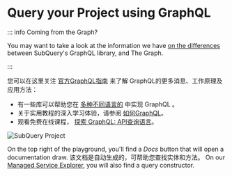 # Query your Project using GraphQL

::: info Coming from the Graph?

You may want to take a look at the information we have [on the differences](../build/graph-migration.md#graphql-query-differences) between SubQuery's GraphQL library, and The Graph.

:::

您可以在这里关注 [官方GraphQL指南](https://graphql.org/learn/) 来了解 GraphQL的更多消息、工作原理及应用方法：

- 有一些库可以帮助您在 [多种不同语言的](https://graphql.org/code/) 中实现 GraphQL 。
- 关于实用教程的深入学习体验，请参阅 [如何GraphQL](https://www.howtographql.com/)。
- 观看免费在线课程， [探索 GraphQL: API查询语言](https://www.edx.org/course/exploring-graphql-a-query-language-for-apis)。

![SubQuery Project](/assets/img/query.png)

On the top right of the playground, you'll find a _Docs_ button that will open a documentation draw. 该文档是自动生成的，可帮助您查找实体和方法。 On our [Managed Service Explorer](https://explorer.subquery.network/), you will also find a query constructor.
